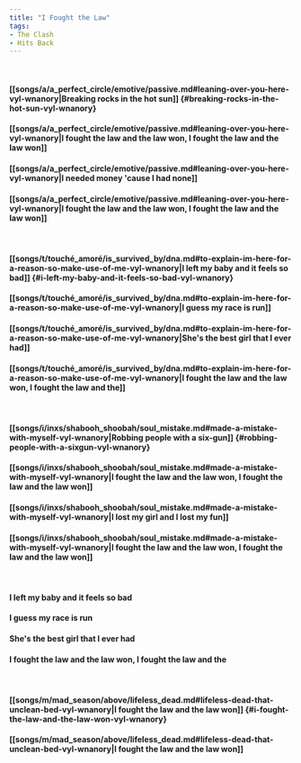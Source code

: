 ```yaml
---
title: "I Fought the Law"
tags:
- The Clash
- Hits Back
---
```

&nbsp;
#### [[songs/a/a_perfect_circle/emotive/passive.md#leaning-over-you-here-vyl-wnanory|Breaking rocks in the hot sun]] {#breaking-rocks-in-the-hot-sun-vyl-wnanory}
#### [[songs/a/a_perfect_circle/emotive/passive.md#leaning-over-you-here-vyl-wnanory|I fought the law and the law won, I fought the law and the law won]]
#### [[songs/a/a_perfect_circle/emotive/passive.md#leaning-over-you-here-vyl-wnanory|I needed money 'cause I had none]]
#### [[songs/a/a_perfect_circle/emotive/passive.md#leaning-over-you-here-vyl-wnanory|I fought the law and the law won, I fought the law and the law won]]
&nbsp;
#### [[songs/t/touché_amoré/is_survived_by/dna.md#to-explain-im-here-for-a-reason-so-make-use-of-me-vyl-wnanory|I left my baby and it feels so bad]] {#i-left-my-baby-and-it-feels-so-bad-vyl-wnanory}
#### [[songs/t/touché_amoré/is_survived_by/dna.md#to-explain-im-here-for-a-reason-so-make-use-of-me-vyl-wnanory|I guess my race is run]]
#### [[songs/t/touché_amoré/is_survived_by/dna.md#to-explain-im-here-for-a-reason-so-make-use-of-me-vyl-wnanory|She's the best girl that I ever had]]
#### [[songs/t/touché_amoré/is_survived_by/dna.md#to-explain-im-here-for-a-reason-so-make-use-of-me-vyl-wnanory|I fought the law and the law won, I fought the law and the]]
&nbsp;
#### [[songs/i/inxs/shabooh_shoobah/soul_mistake.md#made-a-mistake-with-myself-vyl-wnanory|Robbing people with a six-gun]] {#robbing-people-with-a-sixgun-vyl-wnanory}
#### [[songs/i/inxs/shabooh_shoobah/soul_mistake.md#made-a-mistake-with-myself-vyl-wnanory|I fought the law and the law won, I fought the law and the law won]]
#### [[songs/i/inxs/shabooh_shoobah/soul_mistake.md#made-a-mistake-with-myself-vyl-wnanory|I lost my girl and I lost my fun]]
#### [[songs/i/inxs/shabooh_shoobah/soul_mistake.md#made-a-mistake-with-myself-vyl-wnanory|I fought the law and the law won, I fought the law and the law won]]
&nbsp;
#### I left my baby and it feels so bad
#### I guess my race is run
#### She's the best girl that I ever had
#### I fought the law and the law won, I fought the law and the
&nbsp;
#### [[songs/m/mad_season/above/lifeless_dead.md#lifeless-dead-that-unclean-bed-vyl-wnanory|I fought the law and the law won]] {#i-fought-the-law-and-the-law-won-vyl-wnanory}
#### [[songs/m/mad_season/above/lifeless_dead.md#lifeless-dead-that-unclean-bed-vyl-wnanory|I fought the law and the law won]]
